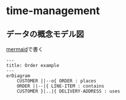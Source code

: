 # time-management

## データの概念モデル図

[mermaid](https://mermaid.js.org/syntax/entityRelationshipDiagram.html)で書く

```mermaid
---
title: Order example
---
erDiagram
    CUSTOMER ||--o{ ORDER : places
    ORDER ||--|{ LINE-ITEM : contains
    CUSTOMER }|..|{ DELIVERY-ADDRESS : uses
```
